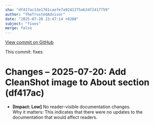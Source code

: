 ```yaml
---
sha: "df417ac13e1761caefe7a9241375eb34f241f759"
author: "TheTrustedAdvisor"
date: "2025-07-20 23:47:14 +0200"
subject: "fixes"
merge: false
---
```


[View commit on GitHub](https://github.com/TheTrustedAdvisor/FabricAdoptionFramework/commit/df417ac13e1761caefe7a9241375eb34f241f759)

This commit: fixes

# Changes – 2025-07-20: Add CleanShot image to About section (df417ac)

- **[Impact: Low]** No reader-visible documentation changes.  
Why it matters: This indicates that there were no updates to the documentation that would affect readers.

